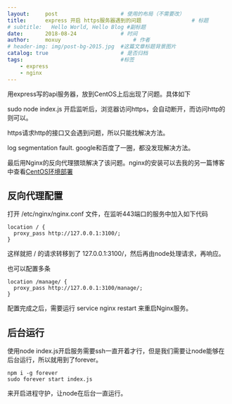 ```yaml
---
layout:     post   				    # 使用的布局（不需要改）
title:      express 开启 https服务器遇到的问题 				# 标题 
# subtitle:   Hello World, Hello Blog #副标题
date:       2018-08-24 				# 时间
author:     moxuy 						# 作者
# header-img: img/post-bg-2015.jpg 	#这篇文章标题背景图片
catalog: true 						# 是否归档
tags:								#标签
    - express
    - nginx
---
```


用express写的api服务器，放到CentOS上后出现了问题。具体如下

sudo node index.js 开启监听后，浏览器访问https，会自动断开，而访问http的则可以。

https请求http的接口又会遇到问题，所以只能找解决方法。

log segmentation fault. google和百度了一圈，都没发现解决方法。

最后用Nginx的反向代理猥琐解决了该问题。nginx的安装可以去我的另一篇博客中查看[CentOS环境部署](https://xuejichang.cn/2017/04/03/CentOS%E7%8E%AF%E5%A2%83%E9%83%A8%E7%BD%B2/)
## 反向代理配置
打开 /etc/nginx/nginx.conf 文件，在监听443端口的服务中加入如下代码
```
location / {
  proxy_pass http://127.0.0.1:3100/;
}
```
这样就把 / 的请求转移到了 127.0.0.1:3100/，然后再由node处理请求，再响应。

也可以配置多条
```
location /manage/ {
  proxy_pass http://127.0.0.1:3100/manage/;
}
```
配置完成之后，需要运行 service nginx restart 来重启Nginx服务。
## 后台运行

使用node index.js开启服务需要ssh一直开着才行，但是我们需要让node能够在后台运行，所以就用到了forever。
```
npm i -g forever
sudo forever start index.js
```
来开启进程守护，让node在后台一直运行。
